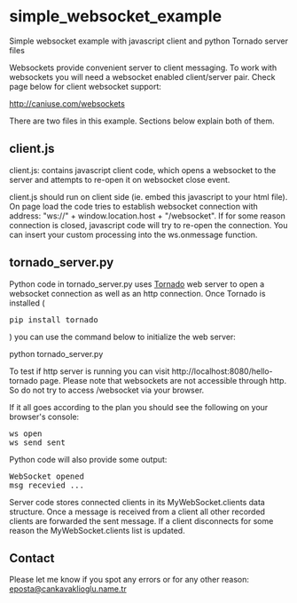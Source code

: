 simple_websocket_example
========================

Simple websocket example with javascript client and python Tornado server files

Websockets provide convenient server to client messaging. To work with websockets you will need a websocket enabled client/server pair. Check page below for client websocket support:

http://caniuse.com/websockets

There are two files in this example. Sections below explain both of them.


client.js
-------------
client.js: contains javascript client code, which opens a websocket to the server and attempts to re-open it on websocket close event.

client.js should run on client side (ie. embed this javascript to your html file). On page load the code tries to establish websocket connection with address: "ws://" + window.location.host + "/websocket". If for some reason connection is closed, javascript code will try to re-open the connection. You can insert your custom processing into the ws.onmessage function.


tornado_server.py
--------------------
Python code in tornado_server.py uses [Tornado](http://www.tornadoweb.org/) web server to open a websocket connection as well as an http connection. Once Tornado is installed (<pre>pip install tornado</pre>) you can use the command below to initialize the web server:

python tornado_server.py

To test if http server is running you can visit http://localhost:8080/hello-tornado page. Please note that websockets are not accessible through http. So do not try to access /websocket via your browser.

If it all goes according to the plan you should see the following on your browser's console:

<pre>
ws open
ws_send sent
</pre>

Python code will also provide some output:

<pre>
WebSocket opened
msg recevied ...
</pre>

Server code stores connected clients in its MyWebSocket.clients data structure. Once a message is received from a client all other recorded clients are forwarded the sent message. If a client disconnects for some reason the MyWebSocket.clients list is updated.

Contact
--------------------
Please let me know if you spot any errors or for any other reason: eposta@cankavaklioglu.name.tr